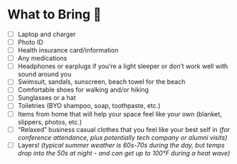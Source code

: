 # What to Bring 🧳

- [ ] Laptop and charger
- [ ] Photo ID
- [ ] Health insurance card/information
- [ ] Any medications
- [ ] Headphones or earplugs if you’re a light sleeper or don’t work well with sound around you
- [ ] Swimsuit, sandals, sunscreen, beach towel for the beach
- [ ] Comfortable shoes for walking and/or hiking
- [ ] Sunglasses or a hat
- [ ] Toiletries (BYO shampoo, soap, toothpaste, etc.)
- [ ] Items from home that will help your space feel like your own (blanket, slippers, photos, etc.)
- [ ] “Relaxed” business casual clothes that you feel like your best self in _(for conference attendance, plus potentially tech company or alumni visits)_
- [ ] Layers! _(typical summer weather is 60s-70s during the day, but temps drop into the 50s at night - and can get up to 100°F during a heat wave)_
